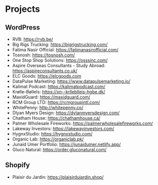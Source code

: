 # Projects

## WordPress

- RVB: <https://rvb.be/>
- Big Rigs Trucking: <https://bigrigstrucking.com/>
- Fatima Nasir Official: <https://fatimanasirofficial.com/>
- Tosnosh: <https://tosnosh.com/>
- One Stop Shop Solutions: <https://osssinc.com/>
- Aspire Overseas Consultants - Study Abroad: <https://aspireconsultants.co.uk/>
- ELC Goods: <https://elcgoods.com>
- DataPulse Marketing: <https://www.datapulsemarketing.io/>
- Kalimat Podcast: <https://kalimatpodcast.com/>
- Krølle-BølleIs: <https://xn--krlleblleis-hgbe.dk/>
- MaxidGuard: <https://maxidguard.com/>
- RCM Group LTD: <https://rcmgroupintl.com/>
- WhitePenny: <http://whitepenny.co/>
- Dlyan Myers Design: <https://dylanmyersdesign.com/>
- Chatham House: <https://chathamhouse.ca/>
- Palmer Wholesale Fireworks: <https://palmerwholesalefireworks.com/>
- Lakeway Investors: <https://lakewayinvestors.com/>
- HygnxStudio: <https://hygnxstudio.com/>
- Organic Lab: <https://organiclab.pk/>
- Junaid Umer Portfolio: <https://junaidumer.netlify.app/>
- Gluco Natural: <https://order.gluconatural.com/>

## Shopify

- Plaisir du Jardin: <https://plaisirdujardin.shop/>
